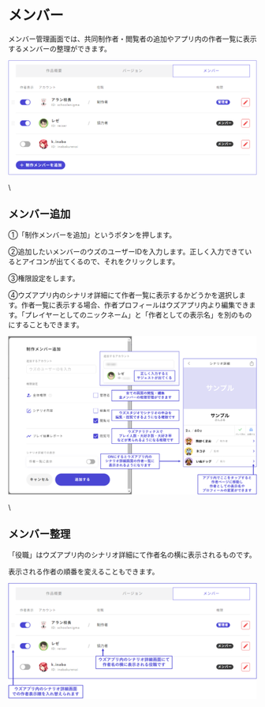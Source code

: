 # メンバー

メンバー管理画面では、共同制作者・閲覧者の追加やアプリ内の作者一覧に表示するメンバーの整理ができます。

![](../images/author2.png)

\


## メンバー追加

①「制作メンバーを追加」というボタンを押します。

②追加したいメンバーのウズのユーザーIDを入力します。正しく入力できているとアイコンが出てくるので、それをクリックします。

③権限設定をします。

④ウズアプリ内のシナリオ詳細にて作者一覧に表示するかどうかを選択します。作者一覧に表示する場合、作者プロフィールはウズアプリ内より編集できます。「プレイヤーとしてのニックネーム」と「作者としての表示名」を別のものにすることもできます。

![](../images/author1.png)

\


## メンバー整理

「役職」はウズアプリ内のシナリオ詳細にて作者名の横に表示されるものです。

表示される作者の順番を変えることもできます。

![](../images/author3.png)
